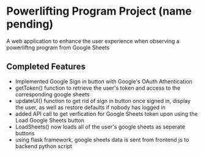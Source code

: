 # Powerlifting Program Project (name pending)

A web application to enhance the user experience when observing a powerliftng program from Google Sheets


## Completed Features
- Implemented Google Sign in button with Google's OAuth Athentication
- getToken() function to retrieve the user's token and access to the corresponding google sheets
- updateUI() function to get rid of sign in button once signed in, display the user, as well as restore defaults if nobody has logged in
- added API call to get verfication for Google Sheets token upon using the Load Google Sheets button
- LoadSheets() now loads all of the user's google sheets as seperate buttons 
- using flask framework, google sheets data is sent from frontend js to backend python script 


